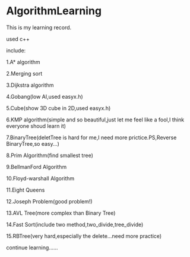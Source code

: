 # AlgorithmLearning
This is my learning record.

used c++

include:

1.A* algorithm

2.Merging sort

3.Dijkstra algorithm

4.Gobang(low AI,used easyx.h)

5.Cube(show 3D cube in 2D,used easyx.h)

6.KMP algorithm(simple and so beautiful,just let me feel like a fool,I think everyone shoud learn it)

7.BinaryTree(deletTree is hard for me,I need more prictice.PS,Reverse BinaryTree,so easy...)

8.Prim Algorithm(find smallest tree)

9.BellmanFord Algorithm

10.Floyd-warshall Algorithm

11.Eight Queens

12.Joseph Problem(good problem!)

13.AVL Tree(more complex than Binary Tree)

14.Fast Sort(include two method,two_divide,tree_divide)

15.RBTree(very hard,especially the delete...need more practice)

continue learning......
